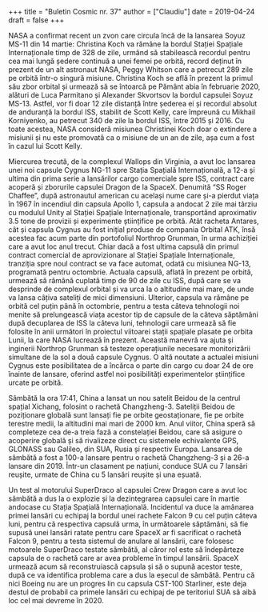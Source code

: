 +++
title = "Buletin Cosmic nr. 37"
author = ["Claudiu"]
date = 2019-04-24
draft = false
+++

NASA a confirmat recent un zvon care circula încă de la lansarea Soyuz MS-11 din 14 martie: Christina Koch va rămâne la bordul Stației Spațiale Internaționale timp de 328 de zile, urmând să stabilească recordul pentru cea mai lungă ședere continuă a unei femei pe orbită, record deținut în prezent de un alt astronaut NASA, Peggy Whitson care a petrecut 289 zile pe orbită într-o singură misiune. Christina Koch se află în prezent la primul său zbor orbital și urmează să se întoarcă pe Pământ abia în februarie 2020, alături de Luca Parmitano și Alexander Skvortsov la bordul capsulei Soyuz MS-13. Astfel, vor fi doar 12 zile distanță între șederea ei și recordul absolut de anduranță la bordul ISS, stabilit de Scott Kelly, care împreună cu Mikhail Korniyenko, au petrecut 340 de zile la bordul ISS, între 2015 și 2016. Cu toate acestea, NASA consideră misiunea Christinei Koch doar o extindere a misiunii și nu este promovată ca o misiune de un an de zile, așa cum a fost în cazul lui Scott Kelly.

Miercurea trecută, de la complexul Wallops din Virginia, a avut loc lansarea unei noi capsule Cygnus NG-11 spre Stația Spațială Internațională, a 12-a și ultima din prima serie a lansărilor cargo comerciale spre ISS, contract care acoperă și zborurile capsulei Dragon de la SpaceX. Denumită “SS Roger Chaffee”, după astronautul american cu același nume care și-a pierdut viața în 1967 în incendiul din capsula Apollo 1, capsula a andocat 2 zile mai târziu cu modulul Unity al Stației Spațiale Internaționale, transportând aproximativ 3.5 tone de provizii și experimente științifice pe orbită. Atât racheta Antares, cât și capsula Cygnus au fost inițial produse de compania Orbital ATK, însă acestea fac acum parte din portofoliul Northrop Grunman, în urma achiziției care a avut loc anul trecut. Chiar dacă a fost ultima capsulă din primul contract comercial de aprovizionare al Stației Spațiale Internaționale, tranziția spre noul contract se va face automat, odată cu misiunea NG-13, programată pentru octombrie. Actuala capsulă, aflată în prezent pe orbită, urmează să rămână cuplată timp de 90 de zile cu ISS, după care se va desprinde de complexul orbital și va urca la o altitudine mai mare, de unde va lansa câțiva sateliți de mici dimensiuni. Ulterior, capsula va rămâne pe orbită cel puțin până în octombrie, pentru a testa câteva tehnologii noi menite să prelungească viața acestor tip de capsule de la câteva săptămâni după decuplarea de ISS la câteva luni, tehnologii care urmează să fie folosite în anii următori în proiectul viitoarei stații spațiale plasate pe orbita Lunii, la care NASA lucrează în prezent. Această manevră va ajuta și inginerii Northrop Grunman să testeze operațiunile necesare monitorizării simultane de la sol a două capsule Cygnus. O altă noutate a actualei misiuni Cygnus este posibilitatea de a încărca o parte din cargo cu doar 24 de ore înainte de lansare, oferind astfel noi posibilități experimentelor științifice urcate pe orbită.

Sâmbătă la ora 17:41, China a lansat un nou satelit Beidou de la centrul spațial Xichang, folosint o rachetă Changzheng-3. Sateliții Beidou de poziționare globală sunt lansați fie pe orbite geostaționare, fie pe orbite terestre medii, la altitudini mai mari de 2000 km. Anul viitor, China speră să completeze cea de-a treia fază a constelației Beidou, care să asigure o acoperire globală și să rivalizeze direct cu sistemele echivalente GPS, GLONASS sau Galileo, din SUA, Rusia și respectiv Europa. Lansarea de sâmbătă a fost a 100-a lansare pentru o rachetă Changzheng-3 și a 26-a lansare din 2019. Într-un clasament pe națiuni, conduce SUA cu 7 lansări reușite, urmate de China cu 5 lansări reușite și una eșuată.

Un test al motorului SuperDraco al capsulei Crew Dragon care a avut loc sâmbătă a dus la o explozie și la dezintegrarea capsulei care în martie andocase cu Stația Spațială Internațională. Incidentul va duce la amânarea primei lansări cu echipaj la bordul unei rachete Falcon 9 cu cel puțin câteva luni, pentru că respectiva capsulă urma, în următoarele săptămâni, să fie supusă unei lansări ratate pentru care SpaceX ar fi sacrificat o rachetă Falcon 9, pentru a testa sistemul de anulare al lansării, care folosesc motoarele SuperDraco testate sâmbătă, al căror rol este să îndepărteze capsula de o rachetă care ar avea probleme în timpul lansării. SpaceX urmează acum să reconstruiască capsula și să o supună acestor teste, după ce va identifica problema care a dus la eșecul de sâmbătă. Pentru că nici Boeing nu are un progres lin cu capsula CST-100 Starliner, este deja destul de probabil ca primele lansări cu echipaj de pe teritoriul SUA să aibă loc cel mai devreme în 2020.